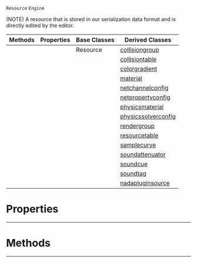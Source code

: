  `Resource` `Engine`



(NOTE) A resource that is stored in our serialization data format and is directly edited by the editor.

|Methods|Properties|Base Classes|Derived Classes|
|---|---|---|---|
| | |Resource|[collisiongroup](collisiongroup.md)|
| | | |[collisiontable](collisiontable.md)|
| | | |[colorgradient](colorgradient.md)|
| | | |[material](material.md)|
| | | |[netchannelconfig](netchannelconfig.md)|
| | | |[netpropertyconfig](netpropertyconfig.md)|
| | | |[physicsmaterial](physicsmaterial.md)|
| | | |[physicssolverconfig](physicssolverconfig.md)|
| | | |[rendergroup](rendergroup.md)|
| | | |[resourcetable](resourcetable.md)|
| | | |[samplecurve](samplecurve.md)|
| | | |[soundattenuator](soundattenuator.md)|
| | | |[soundcue](soundcue.md)|
| | | |[soundtag](soundtag.md)|
| | | |[nadapluginsource](nadapluginsource.md)|


 #  Properties


---  
 #  Methods


---  
 

 